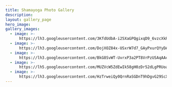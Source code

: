 ```yaml
---
title: Shamayoga Photo Gallery
description:
layout: gallery_page
hero_image:
gallery_images:
  - image: >-
      https://lh3.googleusercontent.com/3KfdUdbA-i25XaGPQgixqD9_6vzcXkRpjT4tPa1GuHOs_NvZVElSFr6_K3yDAm_E4D9UeOGm2gOQqbqp8Q=w800-rj-l80-e30#.jpg
  - image: >-
      https://lh3.googleusercontent.com/DojXOZ84x-USxrW7d7_GAyPxurQYyDAZDOCkoKB8eJQplekH-64ag1_YI3cbywnZVEjbg94zr55t27AbHg=s0-rj-l80-e30#.jpg
  - image: >-
      https://lh3.googleusercontent.com/BkG8SvWT-UvrxP3a2PT8VrPzUSAqAAcxuPM5er-SnTELHK7Mls0BuVFJDF1ALd-mNCiQc18Nv_HdOriZ3A=s0-rj-l80-e30#.jpg
  - image: >-
      https://lh5.googleusercontent.com/MUZVcW5ZdEwIk58gH0zDr52dLgPRUoakPLDSMAK1U72DGOd-g-ttqVyD9vEGFmzpuOb9Ax1xcSmEC7UqFg=s0-rj-l80-e30#.jpg
  - image: >-
      https://lh3.googleusercontent.com/HzTrweiQy0QrnRaSGDnT9hDgvG29ScXU0a61xhqbX4t26VhfMd43-ecrVoEEK_SNyDokq6Zl6rfoDzodJw=s0-rj-l80-e30#.jpg
---
```


